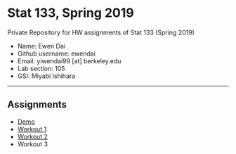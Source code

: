 # Stat 133, Spring 2019

Private Repository for HW assignments of Stat 133 (Spring 2019)

- Name: Ewen Dai
- Github username: ewendai
- Email: yiwendai99 [at] berkeley.edu
- Lab section: 105
- GSI: Miyabi Ishihara

-----

## Assignments

- [Demo](demo)
- [Workout 1](workout01)
- [Workout 2](workout02)
- Workout 3


